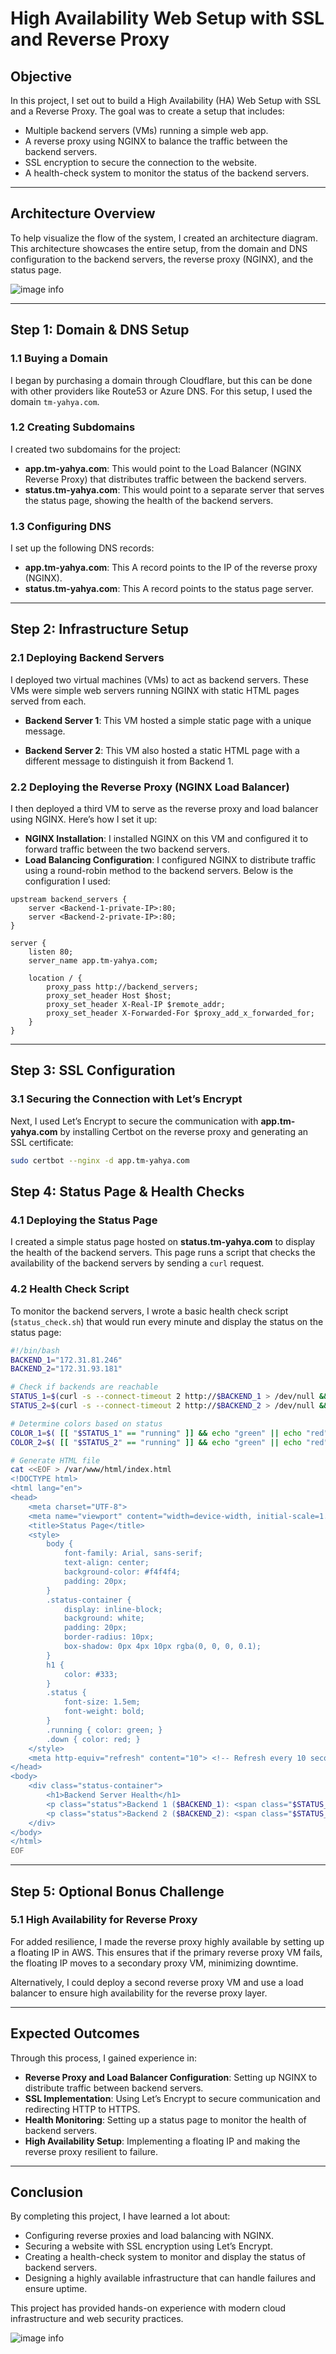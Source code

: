 # **High Availability Web Setup with SSL and Reverse Proxy**

## **Objective**

In this project, I set out to build a High Availability (HA) Web Setup with SSL and a Reverse Proxy. The goal was to create a setup that includes:

- Multiple backend servers (VMs) running a simple web app.
- A reverse proxy using NGINX to balance the traffic between the backend servers.
- SSL encryption to secure the connection to the website.
- A health-check system to monitor the status of the backend servers.

---

## **Architecture Overview**

To help visualize the flow of the system, I created an architecture diagram. This architecture showcases the entire setup, from the domain and DNS configuration to the backend servers, the reverse proxy (NGINX), and the status page.

![image info](./images/architecture.png)

---

## **Step 1: Domain & DNS Setup**

### 1.1 Buying a Domain

I began by purchasing a domain through Cloudflare, but this can be done with other providers like Route53 or Azure DNS. For this setup, I used the domain `tm-yahya.com`.

### 1.2 Creating Subdomains

I created two subdomains for the project:

- **app.tm-yahya.com**: This would point to the Load Balancer (NGINX Reverse Proxy) that distributes traffic between the backend servers.
- **status.tm-yahya.com**: This would point to a separate server that serves the status page, showing the health of the backend servers.

### 1.3 Configuring DNS

I set up the following DNS records:

- **app.tm-yahya.com**: This A record points to the IP of the reverse proxy (NGINX).
- **status.tm-yahya.com**: This A record points to the status page server.

---

## **Step 2: Infrastructure Setup**

### 2.1 Deploying Backend Servers

I deployed two virtual machines (VMs) to act as backend servers. These VMs were simple web servers running NGINX with static HTML pages served from each.

- **Backend Server 1**: This VM hosted a simple static page with a unique message.

  <!-- ![image info](./images/Screenshot%202025-02-18%20at%2012.45.30.png) -->

- **Backend Server 2**: This VM also hosted a static HTML page with a different message to distinguish it from Backend 1.

<!-- ![image info](./images/Screenshot%202025-02-18%20at%2010.07.18.png) -->

### 2.2 Deploying the Reverse Proxy (NGINX Load Balancer)

I then deployed a third VM to serve as the reverse proxy and load balancer using NGINX. Here’s how I set it up:

- **NGINX Installation**: I installed NGINX on this VM and configured it to forward traffic between the two backend servers.
- **Load Balancing Configuration**: I configured NGINX to distribute traffic using a round-robin method to the backend servers. Below is the configuration I used:

```nginx
upstream backend_servers {
    server <Backend-1-private-IP>:80;
    server <Backend-2-private-IP>:80;
}

server {
    listen 80;
    server_name app.tm-yahya.com;

    location / {
        proxy_pass http://backend_servers;
        proxy_set_header Host $host;
        proxy_set_header X-Real-IP $remote_addr;
        proxy_set_header X-Forwarded-For $proxy_add_x_forwarded_for;
    }
}
```

---

## **Step 3: SSL Configuration**

### 3.1 Securing the Connection with Let’s Encrypt

Next, I used Let’s Encrypt to secure the communication with **app.tm-yahya.com** by installing Certbot on the reverse proxy and generating an SSL certificate:

```bash
sudo certbot --nginx -d app.tm-yahya.com
```

## **Step 4: Status Page & Health Checks**

### 4.1 Deploying the Status Page

I created a simple status page hosted on **status.tm-yahya.com** to display the health of the backend servers. This page runs a script that checks the availability of the backend servers by sending a `curl` request.

### 4.2 Health Check Script

To monitor the backend servers, I wrote a basic health check script (`status_check.sh`) that would run every minute and display the status on the status page:

```bash
#!/bin/bash
BACKEND_1="172.31.81.246"
BACKEND_2="172.31.93.181"

# Check if backends are reachable
STATUS_1=$(curl -s --connect-timeout 2 http://$BACKEND_1 > /dev/null && echo "running" || echo "down")
STATUS_2=$(curl -s --connect-timeout 2 http://$BACKEND_2 > /dev/null && echo "running" || echo "down")

# Determine colors based on status
COLOR_1=$( [[ "$STATUS_1" == "running" ]] && echo "green" || echo "red" )
COLOR_2=$( [[ "$STATUS_2" == "running" ]] && echo "green" || echo "red" )

# Generate HTML file
cat <<EOF > /var/www/html/index.html
<!DOCTYPE html>
<html lang="en">
<head>
    <meta charset="UTF-8">
    <meta name="viewport" content="width=device-width, initial-scale=1.0">
    <title>Status Page</title>
    <style>
        body {
            font-family: Arial, sans-serif;
            text-align: center;
            background-color: #f4f4f4;
            padding: 20px;
        }
        .status-container {
            display: inline-block;
            background: white;
            padding: 20px;
            border-radius: 10px;
            box-shadow: 0px 4px 10px rgba(0, 0, 0, 0.1);
        }
        h1 {
            color: #333;
        }
        .status {
            font-size: 1.5em;
            font-weight: bold;
        }
        .running { color: green; }
        .down { color: red; }
    </style>
    <meta http-equiv="refresh" content="10"> <!-- Refresh every 10 seconds -->
</head>
<body>
    <div class="status-container">
        <h1>Backend Server Health</h1>
        <p class="status">Backend 1 ($BACKEND_1): <span class="$STATUS_1">$STATUS_1</span></p>
        <p class="status">Backend 2 ($BACKEND_2): <span class="$STATUS_2">$STATUS_2</span></p>
    </div>
</body>
</html>
EOF
```

---

<!-- ![image info](./images/Screenshot%202025-02-18%20at%2012.05.59.png) -->

## **Step 5: Optional Bonus Challenge**

### 5.1 High Availability for Reverse Proxy

For added resilience, I made the reverse proxy highly available by setting up a floating IP in AWS. This ensures that if the primary reverse proxy VM fails, the floating IP moves to a secondary proxy VM, minimizing downtime.

Alternatively, I could deploy a second reverse proxy VM and use a load balancer to ensure high availability for the reverse proxy layer.

---

## **Expected Outcomes**

Through this process, I gained experience in:

- **Reverse Proxy and Load Balancer Configuration**: Setting up NGINX to distribute traffic between backend servers.
- **SSL Implementation**: Using Let’s Encrypt to secure communication and redirecting HTTP to HTTPS.
- **Health Monitoring**: Setting up a status page to monitor the health of backend servers.
- **High Availability Setup**: Implementing a floating IP and making the reverse proxy resilient to failure.

---

## **Conclusion**

By completing this project, I have learned a lot about:

- Configuring reverse proxies and load balancing with NGINX.
- Securing a website with SSL encryption using Let’s Encrypt.
- Creating a health-check system to monitor and display the status of backend servers.
- Designing a highly available infrastructure that can handle failures and ensure uptime.

This project has provided hands-on experience with modern cloud infrastructure and web security practices.

![image info](./images/ScreenRecording2025-02-19at21.03.36-ezgif.com-video-to-gif-converter.gif)
